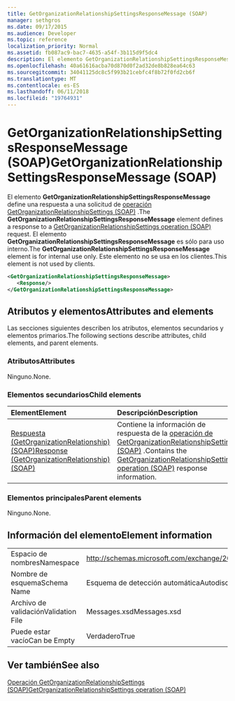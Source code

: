```yaml
---
title: GetOrganizationRelationshipSettingsResponseMessage (SOAP)
manager: sethgros
ms.date: 09/17/2015
ms.audience: Developer
ms.topic: reference
localization_priority: Normal
ms.assetid: fb087ac9-bac7-4635-a54f-3b115d9f5dc4
description: El elemento GetOrganizationRelationshipSettingsResponseMessage define una respuesta a una solicitud de operación (SOAP) GetOrganizationRelationshipSettings. El elemento GetOrganizationRelationshipSettingsResponseMessage es sólo para uso interno. Este elemento no se usa en los clientes.
ms.openlocfilehash: 40a61616acba70d870d0f2ad32de8b828ea64c63
ms.sourcegitcommit: 34041125dc8c5f993b21cebfc4f8b72f0fd2cb6f
ms.translationtype: MT
ms.contentlocale: es-ES
ms.lasthandoff: 06/11/2018
ms.locfileid: "19764931"
---
```

# <a name="getorganizationrelationshipsettingsresponsemessage-soap"></a><span data-ttu-id="d506b-105">GetOrganizationRelationshipSettingsResponseMessage (SOAP)</span><span class="sxs-lookup"><span data-stu-id="d506b-105">GetOrganizationRelationshipSettingsResponseMessage (SOAP)</span></span>

<span data-ttu-id="d506b-106">El elemento **GetOrganizationRelationshipSettingsResponseMessage** define una respuesta a una solicitud de [operación GetOrganizationRelationshipSettings (SOAP)](getorganizationrelationshipsettings-operation-soap.md) .</span><span class="sxs-lookup"><span data-stu-id="d506b-106">The **GetOrganizationRelationshipSettingsResponseMessage** element defines a response to a [GetOrganizationRelationshipSettings operation (SOAP)](getorganizationrelationshipsettings-operation-soap.md) request.</span></span> <span data-ttu-id="d506b-107">El elemento **GetOrganizationRelationshipSettingsResponseMessage** es sólo para uso interno.</span><span class="sxs-lookup"><span data-stu-id="d506b-107">The **GetOrganizationRelationshipSettingsResponseMessage** element is for internal use only.</span></span> <span data-ttu-id="d506b-108">Este elemento no se usa en los clientes.</span><span class="sxs-lookup"><span data-stu-id="d506b-108">This element is not used by clients.</span></span> 
  
```XML
<GetOrganizationRelationshipSettingsResponseMessage>
   <Response/>
</GetOrganizationRelationshipSettingsResponseMessage>
```

## <a name="attributes-and-elements"></a><span data-ttu-id="d506b-109">Atributos y elementos</span><span class="sxs-lookup"><span data-stu-id="d506b-109">Attributes and elements</span></span>

<span data-ttu-id="d506b-110">Las secciones siguientes describen los atributos, elementos secundarios y elementos primarios.</span><span class="sxs-lookup"><span data-stu-id="d506b-110">The following sections describe attributes, child elements, and parent elements.</span></span>
  
### <a name="attributes"></a><span data-ttu-id="d506b-111">Atributos</span><span class="sxs-lookup"><span data-stu-id="d506b-111">Attributes</span></span>

<span data-ttu-id="d506b-112">Ninguno.</span><span class="sxs-lookup"><span data-stu-id="d506b-112">None.</span></span>
  
### <a name="child-elements"></a><span data-ttu-id="d506b-113">Elementos secundarios</span><span class="sxs-lookup"><span data-stu-id="d506b-113">Child elements</span></span>

|<span data-ttu-id="d506b-114">**Element**</span><span class="sxs-lookup"><span data-stu-id="d506b-114">**Element**</span></span>|<span data-ttu-id="d506b-115">**Descripción**</span><span class="sxs-lookup"><span data-stu-id="d506b-115">**Description**</span></span>|
|:-----|:-----|
|[<span data-ttu-id="d506b-116">Respuesta (GetOrganizationRelationship) (SOAP)</span><span class="sxs-lookup"><span data-stu-id="d506b-116">Response (GetOrganizationRelationship) (SOAP)</span></span>](response-getorganizationrelationshipsoap.md) <br/> |<span data-ttu-id="d506b-117">Contiene la información de respuesta de la [operación de GetOrganizationRelationshipSettings (SOAP)](getorganizationrelationshipsettings-operation-soap.md) .</span><span class="sxs-lookup"><span data-stu-id="d506b-117">Contains the [GetOrganizationRelationshipSettings operation (SOAP)](getorganizationrelationshipsettings-operation-soap.md) response information.</span></span>  <br/> |
   
### <a name="parent-elements"></a><span data-ttu-id="d506b-118">Elementos principales</span><span class="sxs-lookup"><span data-stu-id="d506b-118">Parent elements</span></span>

<span data-ttu-id="d506b-119">Ninguno.</span><span class="sxs-lookup"><span data-stu-id="d506b-119">None.</span></span>
  
## <a name="element-information"></a><span data-ttu-id="d506b-120">Información del elemento</span><span class="sxs-lookup"><span data-stu-id="d506b-120">Element information</span></span>

|||
|:-----|:-----|
|<span data-ttu-id="d506b-121">Espacio de nombres</span><span class="sxs-lookup"><span data-stu-id="d506b-121">Namespace</span></span>  <br/> |http://schemas.microsoft.com/exchange/2010/Autodiscover  <br/> |
|<span data-ttu-id="d506b-122">Nombre de esquema</span><span class="sxs-lookup"><span data-stu-id="d506b-122">Schema Name</span></span>  <br/> |<span data-ttu-id="d506b-123">Esquema de detección automática</span><span class="sxs-lookup"><span data-stu-id="d506b-123">Autodiscover schema</span></span>  <br/> |
|<span data-ttu-id="d506b-124">Archivo de validación</span><span class="sxs-lookup"><span data-stu-id="d506b-124">Validation File</span></span>  <br/> |<span data-ttu-id="d506b-125">Messages.xsd</span><span class="sxs-lookup"><span data-stu-id="d506b-125">Messages.xsd</span></span>  <br/> |
|<span data-ttu-id="d506b-126">Puede estar vacío</span><span class="sxs-lookup"><span data-stu-id="d506b-126">Can be Empty</span></span>  <br/> |<span data-ttu-id="d506b-127">Verdadero</span><span class="sxs-lookup"><span data-stu-id="d506b-127">True</span></span>  <br/> |
   
## <a name="see-also"></a><span data-ttu-id="d506b-128">Ver también</span><span class="sxs-lookup"><span data-stu-id="d506b-128">See also</span></span>



[<span data-ttu-id="d506b-129">Operación GetOrganizationRelationshipSettings (SOAP)</span><span class="sxs-lookup"><span data-stu-id="d506b-129">GetOrganizationRelationshipSettings operation (SOAP)</span></span>](getorganizationrelationshipsettings-operation-soap.md)

